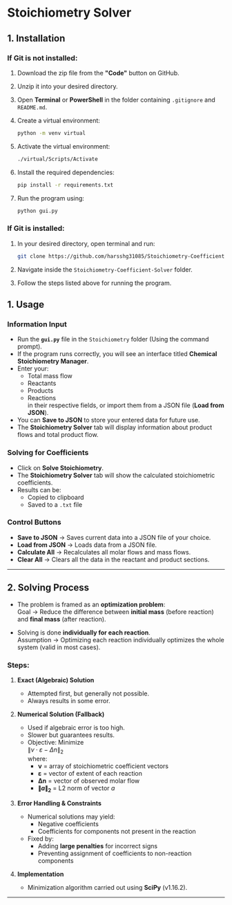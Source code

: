 # Stoichiometry Solver

## 1. Installation

### If Git is not installed:
1. Download the zip file from the **"Code"** button on GitHub.
2. Unzip it into your desired directory.
3. Open **Terminal** or **PowerShell** in the folder containing `.gitignore` and `README.md`.
4. Create a virtual environment:

    ```bash
    python -m venv virtual
    ```

5. Activate the virtual environment:

    ```bash
    ./virtual/Scripts/Activate
    ```

6. Install the required dependencies:

    ```bash
    pip install -r requirements.txt
    ```

7. Run the program using:

    ```bash
    python gui.py
    ```

### If Git is installed:
1. In your desired directory, open terminal and run:

    ```bash
    git clone https://github.com/harsshg31085/Stoichiometry-Coefficient-Solver
    ```

2. Navigate inside the `Stoichiometry-Coefficient-Solver` folder.
3. Follow the steps listed above for running the program.


## 1. Usage

### Information Input
- Run the **`gui.py`** file in the `Stoichiometry` folder (Using the command prompt).
- If the program runs correctly, you will see an interface titled **Chemical Stoichiometry Manager**.
- Enter your:
  - Total mass flow  
  - Reactants  
  - Products  
  - Reactions  
  in their respective fields, or import them from a JSON file (**Load from JSON**).
- You can **Save to JSON** to store your entered data for future use.
- The **Stoichiometry Solver** tab will display information about product flows and total product flow.

### Solving for Coefficients
- Click on **Solve Stoichiometry**.
- The **Stoichiometry Solver** tab will show the calculated stoichiometric coefficients.
- Results can be:
  - Copied to clipboard  
  - Saved to a `.txt` file  

### Control Buttons
- **Save to JSON** → Saves current data into a JSON file of your choice.  
- **Load from JSON** → Loads data from a JSON file.  
- **Calculate All** → Recalculates all molar flows and mass flows.  
- **Clear All** → Clears all the data in the reactant and product sections.  

---

## 2. Solving Process

- The problem is framed as an **optimization problem**:  
  Goal → Reduce the difference between **initial mass** (before reaction) and **final mass** (after reaction).

- Solving is done **individually for each reaction**.  
  Assumption → Optimizing each reaction individually optimizes the whole system (valid in most cases).

### Steps:
1. **Exact (Algebraic) Solution**  
   - Attempted first, but generally not possible.  
   - Always results in some error.

2. **Numerical Solution (Fallback)**  
   - Used if algebraic error is too high.  
   - Slower but guarantees results.  
   - Objective: Minimize  
     $\| \nu \cdot \varepsilon - \Delta n \|_2$  
     where:  
     - **ν** = array of stoichiometric coefficient vectors  
     - **ε** = vector of extent of each reaction  
     - **Δn** = vector of observed molar flow
     - **$\| a \|_2$** = L2 norm of vector $a$

3. **Error Handling & Constraints**
   - Numerical solutions may yield:
     - Negative coefficients  
     - Coefficients for components not present in the reaction  
   - Fixed by:  
     - Adding **large penalties** for incorrect signs  
     - Preventing assignment of coefficients to non-reaction components  

4. **Implementation**
   - Minimization algorithm carried out using **SciPy** (v1.16.2).  
---
